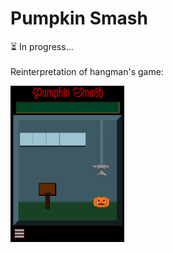# Pumpkin Smash
⏳ In progress... <br/><br/>
Reinterpretation of hangman's game: <br/>

<img  align="center" height="250" src="https://raw.githubusercontent.com/beofrid/pumpkin_smash/main/assets/Pumpkin%20Smash.png" />
